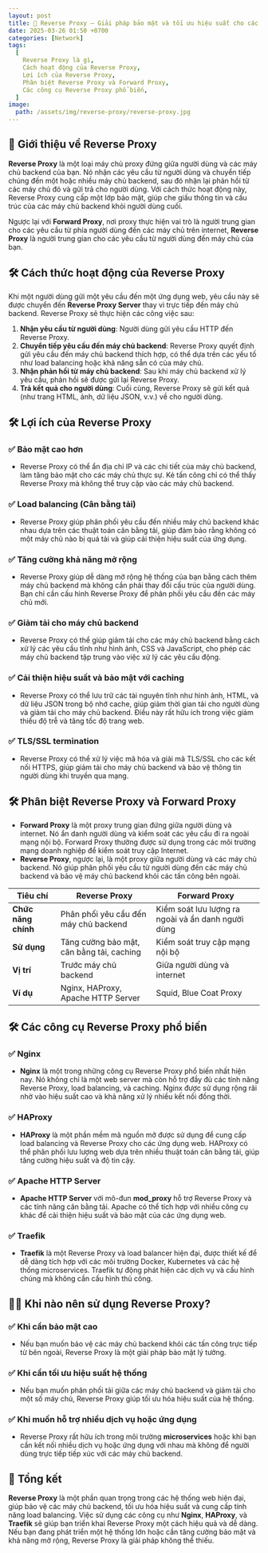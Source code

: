 ```yaml
---
layout: post
title: 🚀 Reverse Proxy – Giải pháp bảo mật và tối ưu hiệu suất cho các ứng dụng web
date: 2025-03-26 01:50 +0700
categories: [Network]
tags:
  [
    Reverse Proxy là gì,
    Cách hoạt động của Reverse Proxy,
    Lợi ích của Reverse Proxy,
    Phân biệt Reverse Proxy và Forward Proxy,
    Các công cụ Reverse Proxy phổ biến,
  ]
image:
  path: /assets/img/reverse-proxy/reverse-proxy.jpg
---
```


## 🎯 **Giới thiệu về Reverse Proxy**
**Reverse Proxy** là một loại máy chủ proxy đứng giữa người dùng và các máy chủ backend của bạn. Nó nhận các yêu cầu từ người dùng và chuyển tiếp chúng đến một hoặc nhiều máy chủ backend, sau đó nhận lại phản hồi từ các máy chủ đó và gửi trả cho người dùng. Với cách thức hoạt động này, Reverse Proxy cung cấp một lớp bảo mật, giúp che giấu thông tin và cấu trúc của các máy chủ backend khỏi người dùng cuối.

Ngược lại với **Forward Proxy**, nơi proxy thực hiện vai trò là người trung gian cho các yêu cầu từ phía người dùng đến các máy chủ trên internet, **Reverse Proxy** là người trung gian cho các yêu cầu từ người dùng đến máy chủ của bạn.

## 🛠️ **Cách thức hoạt động của Reverse Proxy**
Khi một người dùng gửi một yêu cầu đến một ứng dụng web, yêu cầu này sẽ được chuyển đến **Reverse Proxy Server** thay vì trực tiếp đến máy chủ backend. Reverse Proxy sẽ thực hiện các công việc sau:

1. **Nhận yêu cầu từ người dùng**: Người dùng gửi yêu cầu HTTP đến Reverse Proxy.
2. **Chuyển tiếp yêu cầu đến máy chủ backend**: Reverse Proxy quyết định gửi yêu cầu đến máy chủ backend thích hợp, có thể dựa trên các yếu tố như load balancing hoặc khả năng sẵn có của máy chủ.
3. **Nhận phản hồi từ máy chủ backend**: Sau khi máy chủ backend xử lý yêu cầu, phản hồi sẽ được gửi lại Reverse Proxy.
4. **Trả kết quả cho người dùng**: Cuối cùng, Reverse Proxy sẽ gửi kết quả (như trang HTML, ảnh, dữ liệu JSON, v.v.) về cho người dùng.

## 🛠️ **Lợi ích của Reverse Proxy**
### ✅ **Bảo mật cao hơn**
- Reverse Proxy có thể ẩn địa chỉ IP và các chi tiết của máy chủ backend, làm tăng bảo mật cho các máy chủ thực sự. Kẻ tấn công chỉ có thể thấy Reverse Proxy mà không thể truy cập vào các máy chủ backend.

### ✅ **Load balancing (Cân bằng tải)**
- Reverse Proxy giúp phân phối yêu cầu đến nhiều máy chủ backend khác nhau dựa trên các thuật toán cân bằng tải, giúp đảm bảo rằng không có một máy chủ nào bị quá tải và giúp cải thiện hiệu suất của ứng dụng.

### ✅ **Tăng cường khả năng mở rộng**
- Reverse Proxy giúp dễ dàng mở rộng hệ thống của bạn bằng cách thêm máy chủ backend mà không cần phải thay đổi cấu trúc của người dùng. Bạn chỉ cần cấu hình Reverse Proxy để phân phối yêu cầu đến các máy chủ mới.

### ✅ **Giảm tải cho máy chủ backend**
- Reverse Proxy có thể giúp giảm tải cho các máy chủ backend bằng cách xử lý các yêu cầu tĩnh như hình ảnh, CSS và JavaScript, cho phép các máy chủ backend tập trung vào việc xử lý các yêu cầu động.

### ✅ **Cải thiện hiệu suất và bảo mật với caching**
- Reverse Proxy có thể lưu trữ các tài nguyên tĩnh như hình ảnh, HTML, và dữ liệu JSON trong bộ nhớ cache, giúp giảm thời gian tải cho người dùng và giảm tải cho máy chủ backend. Điều này rất hữu ích trong việc giảm thiểu độ trễ và tăng tốc độ trang web.

### ✅ **TLS/SSL termination**
- Reverse Proxy có thể xử lý việc mã hóa và giải mã TLS/SSL cho các kết nối HTTPS, giúp giảm tải cho máy chủ backend và bảo vệ thông tin người dùng khi truyền qua mạng.

## 🛠️ **Phân biệt Reverse Proxy và Forward Proxy**
- **Forward Proxy** là một proxy trung gian đứng giữa người dùng và internet. Nó ẩn danh người dùng và kiểm soát các yêu cầu đi ra ngoài mạng nội bộ. Forward Proxy thường được sử dụng trong các môi trường mạng doanh nghiệp để kiểm soát truy cập Internet.
- **Reverse Proxy**, ngược lại, là một proxy giữa người dùng và các máy chủ backend. Nó giúp phân phối yêu cầu từ người dùng đến các máy chủ backend và bảo vệ máy chủ backend khỏi các tấn công bên ngoài.

| Tiêu chí              | Reverse Proxy                   | Forward Proxy                    |
|-----------------------|----------------------------------|----------------------------------|
| **Chức năng chính**    | Phân phối yêu cầu đến máy chủ backend | Kiểm soát lưu lượng ra ngoài và ẩn danh người dùng |
| **Sử dụng**            | Tăng cường bảo mật, cân bằng tải, caching | Kiểm soát truy cập mạng nội bộ |
| **Vị trí**             | Trước máy chủ backend | Giữa người dùng và internet |
| **Ví dụ**              | Nginx, HAProxy, Apache HTTP Server | Squid, Blue Coat Proxy |

## 🛠️ **Các công cụ Reverse Proxy phổ biến**
### ✅ **Nginx**
- **Nginx** là một trong những công cụ Reverse Proxy phổ biến nhất hiện nay. Nó không chỉ là một web server mà còn hỗ trợ đầy đủ các tính năng Reverse Proxy, load balancing, và caching. Nginx được sử dụng rộng rãi nhờ vào hiệu suất cao và khả năng xử lý nhiều kết nối đồng thời.

### ✅ **HAProxy**
- **HAProxy** là một phần mềm mã nguồn mở được sử dụng để cung cấp load balancing và Reverse Proxy cho các ứng dụng web. HAProxy có thể phân phối lưu lượng web dựa trên nhiều thuật toán cân bằng tải, giúp tăng cường hiệu suất và độ tin cậy.

### ✅ **Apache HTTP Server**
- **Apache HTTP Server** với mô-đun **mod_proxy** hỗ trợ Reverse Proxy và các tính năng cân bằng tải. Apache có thể tích hợp với nhiều công cụ khác để cải thiện hiệu suất và bảo mật của các ứng dụng web.

### ✅ **Traefik**
- **Traefik** là một Reverse Proxy và load balancer hiện đại, được thiết kế để dễ dàng tích hợp với các môi trường Docker, Kubernetes và các hệ thống microservices. Traefik tự động phát hiện các dịch vụ và cấu hình chúng mà không cần cấu hình thủ công.

## 🧑‍💻 **Khi nào nên sử dụng Reverse Proxy?**
### ✅ **Khi cần bảo mật cao**
- Nếu bạn muốn bảo vệ các máy chủ backend khỏi các tấn công trực tiếp từ bên ngoài, Reverse Proxy là một giải pháp bảo mật lý tưởng.

### ✅ **Khi cần tối ưu hiệu suất hệ thống**
- Nếu bạn muốn phân phối tải giữa các máy chủ backend và giảm tải cho một số máy chủ, Reverse Proxy giúp tối ưu hóa hiệu suất của hệ thống.

### ✅ **Khi muốn hỗ trợ nhiều dịch vụ hoặc ứng dụng**
- Reverse Proxy rất hữu ích trong môi trường **microservices** hoặc khi bạn cần kết nối nhiều dịch vụ hoặc ứng dụng với nhau mà không để người dùng trực tiếp tiếp xúc với các máy chủ backend.

## 🚀 **Tổng kết**
**Reverse Proxy** là một phần quan trọng trong các hệ thống web hiện đại, giúp bảo vệ các máy chủ backend, tối ưu hóa hiệu suất và cung cấp tính năng load balancing. Việc sử dụng các công cụ như **Nginx**, **HAProxy**, và **Traefik** sẽ giúp bạn triển khai Reverse Proxy một cách hiệu quả và dễ dàng. Nếu bạn đang phát triển một hệ thống lớn hoặc cần tăng cường bảo mật và khả năng mở rộng, Reverse Proxy là giải pháp không thể thiếu.